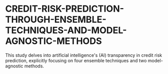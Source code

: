 # CREDIT-RISK-PREDICTION-THROUGH-ENSEMBLE-TECHNIQUES-AND-MODEL-AGNOSTIC-METHODS
This study delves into artificial intelligence's (AI) transparency in credit risk prediction, explicitly focusing on four ensemble techniques and two model-agnostic methods.
